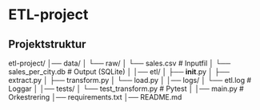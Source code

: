 # ETL-project

## Projektstruktur

etl-project/
│── data/
│   └── raw/
│       └── sales.csv         # Inputfil
│   └── sales_per_city.db     # Output (SQLite)
│
│── etl/
│   ├── __init__.py
│   ├── extract.py
│   ├── transform.py
│   └── load.py
│
│── logs/
│   └── etl.log               # Loggar
│
│── tests/
│   └── test_transform.py     # Pytest
│
│── main.py                   # Orkestrering
│── requirements.txt
│── README.md